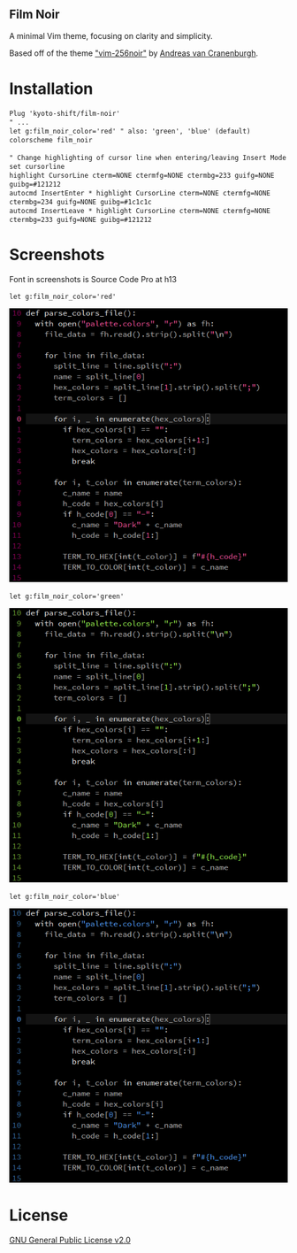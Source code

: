 Film Noir
---------

A minimal Vim theme, focusing on clarity and simplicity.

Based off of the theme ["vim-256noir"](https://github.com/andreasvc/vim-256noir/) by [Andreas van Cranenburgh](https://github.com/andreasvc).

# Installation

```Viml
Plug 'kyoto-shift/film-noir'
" ...
let g:film_noir_color='red' " also: 'green', 'blue' (default)
colorscheme film_noir

" Change highlighting of cursor line when entering/leaving Insert Mode
set cursorline
highlight CursorLine cterm=NONE ctermfg=NONE ctermbg=233 guifg=NONE guibg=#121212
autocmd InsertEnter * highlight CursorLine cterm=NONE ctermfg=NONE ctermbg=234 guifg=NONE guibg=#1c1c1c
autocmd InsertLeave * highlight CursorLine cterm=NONE ctermfg=NONE ctermbg=233 guifg=NONE guibg=#121212
```

# Screenshots

Font in screenshots is Source Code Pro at h13

```Viml
let g:film_noir_color='red'
```
![](docs/red.png)

```Viml
let g:film_noir_color='green'
```
![](docs/green.png)

```Viml
let g:film_noir_color='blue'
```
![](docs/blue.png)


# License

[GNU General Public License v2.0](LICENSE)